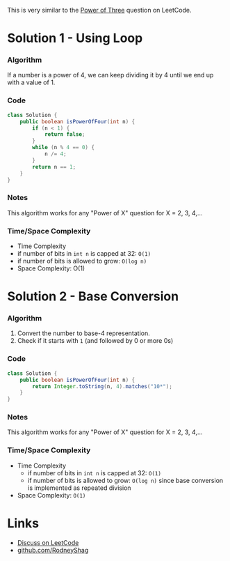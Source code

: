 This is very similar to the [Power of Three](https://leetcode.com/problems/power-of-three) question on LeetCode.

# Solution 1 - Using Loop

### Algorithm

If a number is a power of 4, we can keep dividing it by 4 until we end up with a value of 1.

### Code

```java
class Solution {
    public boolean isPowerOfFour(int n) {
        if (n < 1) {
            return false;
        }
        while (n % 4 == 0) {
            n /= 4;
        }
        return n == 1;
    }
}
```

### Notes

This algorithm works for any "Power of X" question for X = 2, 3, 4,...

### Time/Space Complexity

-  Time Complexity
  - if number of bits in `int n` is capped at 32: `O(1)`
  - if number of bits is allowed to grow: `O(log n)`
- Space Complexity: O(1)


# Solution 2 - Base Conversion

### Algorithm

1. Convert the number to base-4 representation.
1. Check if it starts with `1` (and followed by 0 or more 0s)

### Code

```java
class Solution {
    public boolean isPowerOfFour(int n) {
        return Integer.toString(n, 4).matches("10*");
    }
}
```

### Notes

This algorithm works for any "Power of X" question for X = 2, 3, 4,...

### Time/Space Complexity

- Time Complexity
  - if number of bits in `int n` is capped at 32: `O(1)`
  - if number of bits is allowed to grow: `O(log n)` since base conversion is implemented as repeated division
- Space Complexity: `O(1)`


# Links

- [Discuss on LeetCode](https://leetcode.com/problems/power-of-four/discuss/451488)
- [github.com/RodneyShag](https://github.com/RodneyShag)
